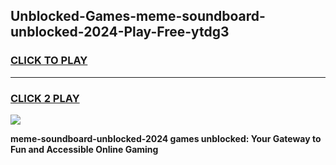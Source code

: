
## Unblocked-Games-meme-soundboard-unblocked-2024-Play-Free-ytdg3
<h3>
<a href="https://premium76.site?title=meme-soundboard-unblocked-2024&ref=19M">CLICK TO PLAY</a></h3>
<hr>

<h3>
<a href="https://premium76.site?title=meme-soundboard-unblocked-2024&ref=19M">CLICK 2 PLAY</a>
  
</h3>

<a href="https://premium76.site?title=meme-soundboard-unblocked-2024&ref=19M"><img src="https://clearcache.store/games.png"></a>


**meme-soundboard-unblocked-2024 games unblocked: Your Gateway to Fun and Accessible Online Gaming**

